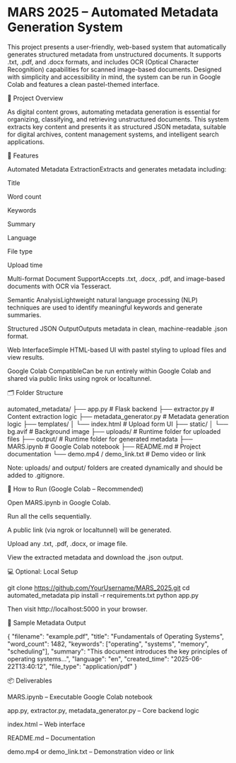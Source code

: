 # MARS 2025 – Automated Metadata Generation System
This project presents a user-friendly, web-based system that automatically generates structured metadata from unstructured documents. It supports .txt, .pdf, and .docx formats, and includes OCR (Optical Character Recognition) capabilities for scanned image-based documents. Designed with simplicity and accessibility in mind, the system can be run in Google Colab and features a clean pastel-themed interface.

📌 Project Overview

As digital content grows, automating metadata generation is essential for organizing, classifying, and retrieving unstructured documents. This system extracts key content and presents it as structured JSON metadata, suitable for digital archives, content management systems, and intelligent search applications.

🔑 Features

Automated Metadata ExtractionExtracts and generates metadata including:

Title

Word count

Keywords

Summary

Language

File type

Upload time

Multi-format Document SupportAccepts .txt, .docx, .pdf, and image-based documents with OCR via Tesseract.

Semantic AnalysisLightweight natural language processing (NLP) techniques are used to identify meaningful keywords and generate summaries.

Structured JSON OutputOutputs metadata in clean, machine-readable .json format.

Web InterfaceSimple HTML-based UI with pastel styling to upload files and view results.

Google Colab CompatibleCan be run entirely within Google Colab and shared via public links using ngrok or localtunnel.

🗂️ Folder Structure

automated_metadata/
├── app.py                     # Flask backend
├── extractor.py               # Content extraction logic
├── metadata_generator.py      # Metadata generation logic
├── templates/
│   └── index.html             # Upload form UI
├── static/
│   └── bg.avif                # Background image
├── uploads/                   # Runtime folder for uploaded files
├── output/                    # Runtime folder for generated metadata
├── MARS.ipynb                 # Google Colab notebook
├── README.md                  # Project documentation
└── demo.mp4 / demo_link.txt   # Demo video or link

Note: uploads/ and output/ folders are created dynamically and should be added to .gitignore.

🚀 How to Run (Google Colab – Recommended)

Open MARS.ipynb in Google Colab.

Run all the cells sequentially.

A public link (via ngrok or localtunnel) will be generated.

Upload any .txt, .pdf, .docx, or image file.

View the extracted metadata and download the .json output.

💻 Optional: Local Setup

git clone https://github.com/YourUsername/MARS_2025.git
cd automated_metadata
pip install -r requirements.txt
python app.py

Then visit http://localhost:5000 in your browser.

📄 Sample Metadata Output

{
  "filename": "example.pdf",
  "title": "Fundamentals of Operating Systems",
  "word_count": 1482,
  "keywords": ["operating", "systems", "memory", "scheduling"],
  "summary": "This document introduces the key principles of operating systems...",
  "language": "en",
  "created_time": "2025-06-22T13:40:12",
  "file_type": "application/pdf"
}

📦 Deliverables

MARS.ipynb – Executable Google Colab notebook

app.py, extractor.py, metadata_generator.py – Core backend logic

index.html – Web interface

README.md – Documentation

demo.mp4 or demo_link.txt – Demonstration video or link


